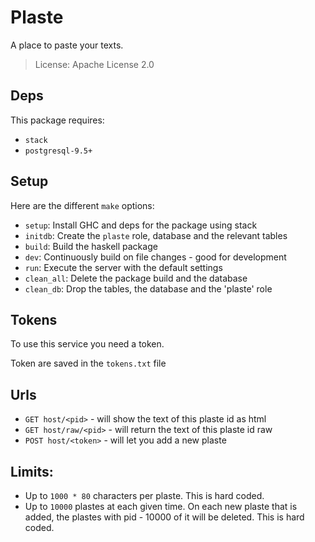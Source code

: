 Plaste
======

A place to paste your texts.


> License: Apache License 2.0

## Deps

This package requires:

- `stack`
- `postgresql-9.5+`

## Setup

Here are the different `make` options:

- `setup`: Install GHC and deps for the package using stack
- `initdb`: Create the `plaste` role, database and the relevant tables
- `build`: Build the haskell package
- `dev`: Continuously build on file changes - good for development
- `run`: Execute the server with the default settings
- `clean_all`: Delete the package build and the database
- `clean_db`: Drop the tables, the database and the 'plaste' role

## Tokens

To use this service you need a token.

Token are saved in the `tokens.txt` file

## Urls

- `GET host/<pid>` - will show the text of this plaste id as html
- `GET host/raw/<pid>` - will return the text of this plaste id raw
- `POST host/<token>` - will let you add a new plaste

## Limits:

- Up to `1000 * 80` characters per plaste. This is hard coded.
- Up to `10000` plastes at each given time. On each new plaste that is added, the plastes with pid - 10000 of it will be deleted. This is hard coded.
